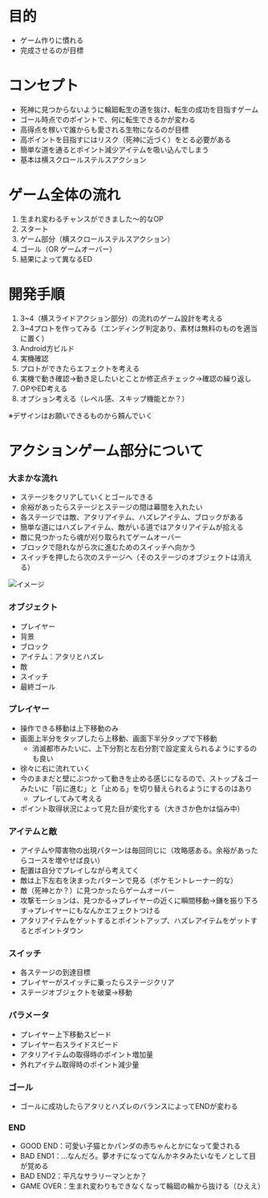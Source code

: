 # 目的
- ゲーム作りに慣れる
- 完成させるのが目標

# コンセプト
- 死神に見つからないように輪廻転生の道を抜け、転生の成功を目指すゲーム
- ゴール時点でのポイントで、何に転生できるかが変わる
- 高得点を稼いで誰からも愛される生物になるのが目標
- 高ポイントを目指すにはリスク（死神に近づく）をとる必要がある
- 簡単な道を通るとポイント減少アイテムを吸い込んでしまう
- 基本は横スクロールステルスアクション


# ゲーム全体の流れ

1. 生まれ変わるチャンスができました〜的なOP
2. スタート
3. ゲーム部分（横スクロールステルスアクション）
4. ゴール（OR ゲームオーバー）
5. 結果によって異なるED

# 開発手順

1. 3~4（横スライドアクション部分）の流れのゲーム設計を考える
2. 3~4プロトを作ってみる（エンディング判定あり、素材は無料のものを適当に置く）
3. Android方ビルド
4. 実機確認
5. プロトができたらエフェクトを考える
6. 実機で動き確認→動き足したいとことか修正点チェック→確認の繰り返し
7. OPやED考える
8. オプション考える（レベル感、スキップ機能とか？）

※デザインはお願いできるものから頼んでいく

# アクションゲーム部分について

### 大まかな流れ
- ステージをクリアしていくとゴールできる
- 余裕があったらステージとステージの間は幕間を入れたい
- 各ステージでは敵、アタリアイテム、ハズレアイテム、ブロックがある
- 簡単な道にはハズレアイテム、敵がいる道ではアタリアイテムが拾える
- 敵に見つかったら魂が刈り取られてゲームオーバー
- ブロックで隠れながら次に進むためのスイッチへ向かう
- スイッチを押したら次のステージへ（そのステージのオブジェクトは消える）

![イメージ](https://gyazo.com/0a91ad3a82f80b59c5ba5777e9f93696/thumb/1000)

### オブジェクト
- プレイヤー
- 背景
- ブロック
- アイテム：アタリとハズレ
- 敵
- スイッチ
- 最終ゴール

### プレイヤー
- 操作できる移動は上下移動のみ
- 画面上半分をタップしたら上移動、画面下半分タップで下移動
  - 消滅都市みたいに、上下分割と左右分割で設定変えられるようにするのも良い
- 徐々に右に流れていく
- 今のままだと壁にぶつかって動きを止める感じになるので、ストップ＆ゴーみたいに「前に進む」と「止める」を切り替えられるようにするのはあり
  - プレイしてみて考える
- ポイント取得状況によって見た目が変化する（大きさか色かは悩み中）

### アイテムと敵
- アイテムや障害物の出現パターンは毎回同じに（攻略感ある。余裕があったらコースを増やせば良い）
- 配置は自分でプレイしながら考えてく
- 敵は上下左右を決まったパターンで見る（ポケモントレーナー的な）
- 敵（死神とか？）に見つかったらゲームオーバー
- 攻撃モーションは、見つかる→プレイヤーの近くに瞬間移動→鎌を振り下ろす→プレイヤーにもなんかエフェクトつける
- アタリアイテムをゲットするとポイントアップ、ハズレアイテムをゲットするとポイントダウン

### スイッチ
- 各ステージの到達目標
- プレイヤーがスイッチに乗ったらステージクリア
- ステージオブジェクトを破棄→移動

### パラメータ
- プレイヤー上下移動スピード
- プレイヤー右スライドスピード
- アタリアイテムの取得時のポイント増加量
- 外れアイテム取得時のポイント減少量

### ゴール
- ゴールに成功したらアタリとハズレのバランスによってENDが変わる

### END
- GOOD END：可愛い子猫とかパンダの赤ちゃんとかになって愛される
- BAD END1：...なんだろ。夢オチになってなんかネタみたいなモノとして目が覚める
- BAD END2：平凡なサラリーマンとか？
- GAME OVER：生まれ変わりもできなくなって輪廻の輪から抜ける（ひええ）
